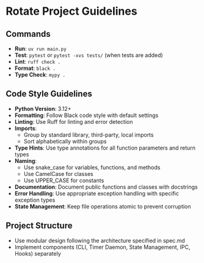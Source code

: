# Rotate Project Guidelines

## Commands
- **Run**: `uv run main.py`
- **Test**: `pytest` or `pytest -xvs tests/` (when tests are added)
- **Lint**: `ruff check .`
- **Format**: `black .`
- **Type Check**: `mypy .`

## Code Style Guidelines
- **Python Version**: 3.12+
- **Formatting**: Follow Black code style with default settings
- **Linting**: Use Ruff for linting and error detection
- **Imports**: 
  - Group by standard library, third-party, local imports
  - Sort alphabetically within groups
- **Type Hints**: Use type annotations for all function parameters and return types
- **Naming**:
  - Use snake_case for variables, functions, and methods
  - Use CamelCase for classes
  - Use UPPER_CASE for constants
- **Documentation**: Document public functions and classes with docstrings
- **Error Handling**: Use appropriate exception handling with specific exception types
- **State Management**: Keep file operations atomic to prevent corruption

## Project Structure
- Use modular design following the architecture specified in spec.md
- Implement components (CLI, Timer Daemon, State Management, IPC, Hooks) separately